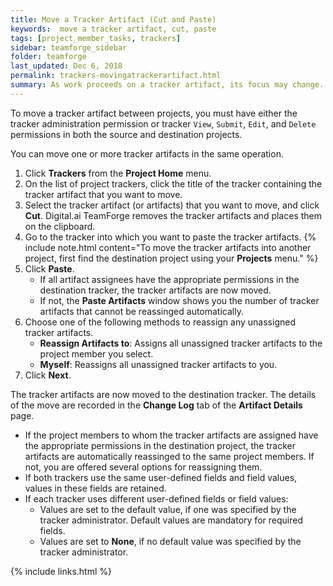 ```yaml
---
title: Move a Tracker Artifact (Cut and Paste)
keywords:  move a tracker artifact, cut, paste
tags: [project_member_tasks, trackers]
sidebar: teamforge_sidebar
folder: teamforge
last_updated: Dec 6, 2018
permalink: trackers-movingatrackerartifact.html
summary: As work proceeds on a tracker artifact, its focus may change. If this happens, it may be appropriate to move the artifact into a different tracker, or to a tracker in a different project.
---
```

To move a tracker artifact between projects, you must have either the tracker administration permission or tracker `View`, `Submit`, `Edit`, and `Delete` permissions in both the source and destination projects.

You can move one or more tracker artifacts in the same operation.

1. Click **Trackers** from the **Project Home** menu.
2. On the list of project trackers, click the title of the tracker containing the tracker artifact that you want to move.
3. Select the tracker artifact (or artifacts) that you want to move, and click **Cut**. Digital.ai TeamForge removes the tracker artifacts and places them on the clipboard.
4. Go to the tracker into which you want to paste the tracker artifacts.
   {% include note.html content="To move the tracker artifacts into another project, first find the destination project using your **Projects** menu." %}
5. Click **Paste**.
   * If all artifact assignees have the appropriate permissions in the destination tracker, the tracker artifacts are now moved.
   * If not, the **Paste Artifacts** window shows you the number of tracker artifacts that cannot be reassinged automatically.
6. Choose one of the following methods to reassign any unassigned tracker artifacts.
   * **Reassign Artifacts to**: Assigns all unassigned tracker artifacts to the project member you select.
   * **Myself**: Reassigns all unassigned tracker artifacts to you.
7. Click **Next**.

The tracker artifacts are now moved to the destination tracker. The details of the move are recorded in the **Change Log** tab of the **Artifact Details** page.
  * If the project members to whom the tracker artifacts are assigned have the appropriate permissions in the destination project, the tracker artifacts are automatically reassinged to the same project members. If not, you are offered several options for reassigning them.
  * If both trackers use the same user-defined fields and field values, values in these fields are retained.
  * If each tracker uses different user-defined fields or field values:
    * Values are set to the default value, if one was specified by the tracker administrator. Default values are mandatory for required fields.
    * Values are set to **None**, if no default value was specified by the tracker administrator.

{% include links.html %}